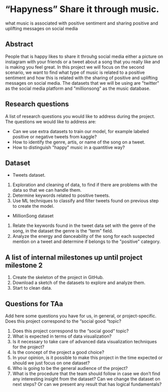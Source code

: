# “Hapyness” Share it through music.
what music is associated with positive sentiment and sharing positive and uplifting messages on social media
## Abstract

People that is happy likes to share it throuhg social media either a picture on instagram with your friends or a tweet about a song that you really like and is making you feel great.
In this project we will focus on the second scenario, we want to find what type of music is related to a positive sentiment and how this is related with the sharing of positive and uplifting messages on social media.
The datasets that we will be using are "twitter" as the social media platform and "millionsong" as the music database.


## Research questions
A list of research questions you would like to address during the project.
The questions we would like to address are:

* Can we use extra datasets to train our model, for example labeled positive or negative tweets from kaggle?
* How to identify the genre, artis, or name of the song on a tweet.
* How to distinguish "happy" music in a quantitive way?



## Dataset
* Tweets dataset.

1. Exploration and cleaning of data, to find if there are problems with the data so that we can handle them.
2. Determine keywords related to positive tweets. 
3. Use ML techniques to classify and filter tweets found on previous step to create the model.


* MillionSong dataset

1. Relate the keywords found in the tweet data set with the genre of the song, in the dataset the genre is the “term” field.
2. Analyze the energy and danceability of the song for each suspected mention on a tweet and determine if belongs to the "positive" category.



## A list of internal milestones up until project milestone 2
1. Create the skeleton of the project in GitHub.
2. Download a sketch of the datasets to explore and analyze them.
3. Start to clean data.



## Questions for TAa
Add here some questions you have for us, in general, or project-specific.
Does this project correspond to the “social good “topic?

1. Does this project correspond to the “social good“ topic?
2. What is expected in terms of data visualization?
3. Is it necessary to take care of advanced data visualization techniques for the project?
4. Is the concept of the project a good choice?
5. In your opinion, is it possible to make this project in the time expected or should we just focus on one dataset?
6. Who is going to be the general audience of the project?
7. What is the procedure that the team should follow in case we don’t find any interesting insight from the dataset? Can we change the dataset on next steps? Or can we present any result that has logical fundamentals?

